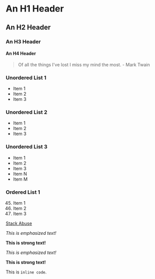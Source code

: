 # An H1 Header #
## An H2 Header
### An H3 Header
#### An H4 Header

> Of all the things I've lost 
> I miss my mind the most. - Mark Twain

### Unordered List 1
* Item 1
* Item 2
* Item 3

### Unordered List 2
+ Item 1
+ Item 2
+ Item 3

### Unordered List 3
- Item 1
- Item 2
- Item 3
- Item N
- Item M

### Ordered List 1
45. Item 1
0. Item 2
910. Item 3


[Stack Abuse](http://stackabuse.com)

_This is emphasized text!_

__This is strong text!__

*This is emphasized text!*

**This is strong text!**

This is `inline code`.
